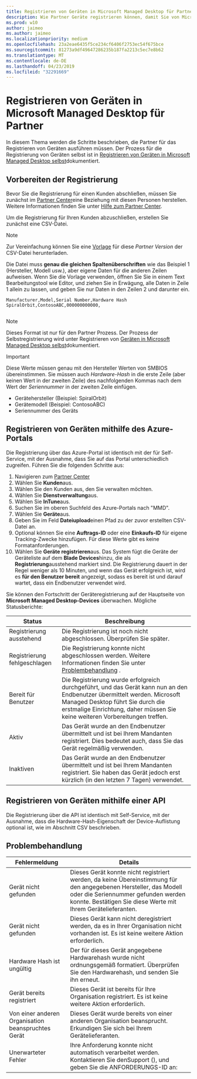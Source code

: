 ```yaml
---
title: Registrieren von Geräten in Microsoft Managed Desktop für Partner
description: Wie Partner Geräte registrieren können, damit Sie von Microsoft Managed Desktop verwaltet werden können
ms.prod: w10
author: jaimeo
ms.author: jaimeo
ms.localizationpriority: medium
ms.openlocfilehash: 23a2eae6435f5ce234cf6406f2753ec54f675bce
ms.sourcegitcommit: 81273a9df49647286235b187fa2213c5ec7e8b62
ms.translationtype: MT
ms.contentlocale: de-DE
ms.lasthandoff: 04/23/2019
ms.locfileid: "32291669"
---
```

# <a name="register-devices-in-microsoft-managed-desktop-for-partners"></a>Registrieren von Geräten in Microsoft Managed Desktop für Partner


In diesem Thema werden die Schritte beschrieben, die Partner für das Registrieren von Geräten ausführen müssen. Der Prozess für die Registrierung von Geräten selbst ist in [Registrieren von Geräten in Microsoft Managed Desktop selbst](register-devices-self.md)dokumentiert.



## <a name="prepare-for-registration"></a>Vorbereiten der Registrierung 
Bevor Sie die Registrierung für einen Kunden abschließen, müssen Sie zunächst im [Partner Center](https://partner.microsoft.com/dashboard)eine Beziehung mit diesen Personen herstellen. Weitere Informationen finden Sie unter [Hilfe zum Partner Center](https://docs.microsoft.com/en-us/partner-center/request-a-relationship-with-a-customer).

Um die Registrierung für Ihren Kunden abzuschließen, erstellen Sie zunächst eine CSV-Datei.

>[!NOTE]
>Zur Vereinfachung können Sie eine [Vorlage](https://github.com/MicrosoftDocs/microsoft-365-docs-pr/raw/live/microsoft-365/managed-desktop/get-started/downloads/device-registration-sample-partner.xlsx) für diese *Partner Version* der CSV-Datei herunterladen.

Die Datei muss **genau die gleichen Spaltenüberschriften** wie das Beispiel 1 (Hersteller, Modell usw.), aber eigene Daten für die anderen Zeilen aufweisen. Wenn Sie die Vorlage verwenden, öffnen Sie Sie in einem Text Bearbeitungstool wie Editor, und ziehen Sie in Erwägung, alle Daten in Zeile 1 allein zu lassen, und geben Sie nur Daten in den Zeilen 2 und darunter ein. 
    
  ```
 Manufacturer,Model,Serial Number,Hardware Hash
  SpiralOrbit,ContosoABC,000000000000,
  
  
  ```


>[!NOTE]
>Dieses Format ist nur für den Partner Prozess. Der Prozess der Selbstregistrierung wird unter Registrieren von [Geräten in Microsoft Managed Desktop selbst](register-devices-self.md)dokumentiert.

>[!IMPORTANT]
>Diese Werte müssen genau mit den Hersteller Werten von SMBIOS übereinstimmen. Sie müssen auch *Hardware-Hash* in die erste Zeile (aber keinen Wert in der zweiten Zeile) des nachfolgenden Kommas nach dem Wert der *Seriennummer* in der zweiten Zeile einfügen.

- Gerätehersteller (Beispiel: SpiralOrbit) 
- Gerätemodell (Beispiel: ContosoABC)
- Seriennummer des Geräts

## <a name="register-devices-by-using-the-azure-portal"></a>Registrieren von Geräten mithilfe des Azure-Portals

Die Registrierung über das Azure-Portal ist identisch mit der für Self-Service, mit der Ausnahme, dass Sie auf das Portal unterschiedlich zugreifen. Führen Sie die folgenden Schritte aus:

1. Navigieren zum [Partner Center](https://partner.microsoft.com/dashboard)
2. Wählen Sie **Kunden**aus.
3. Wählen Sie den Kunden aus, den Sie verwalten möchten.
4. Wählen Sie **Dienstverwaltung**aus.
5. Wählen Sie **InTune**aus.
6. Suchen Sie im oberen Suchfeld des Azure-Portals nach "MMD".
7. Wählen Sie **Geräte**aus.
8. Geben Sie im Feld **Dateiupload**einen Pfad zu der zuvor erstellten CSV-Datei an.
9. Optional können Sie eine **Auftrags-ID** oder eine **Einkaufs-ID** für eigene Tracking-Zwecke hinzufügen. Für diese Werte gibt es keine Formatanforderungen.
10. Wählen Sie **Geräte registrieren**aus. Das System fügt die Geräte der Geräteliste auf dem **Blade Devices**hinzu, die als **Registrierung**ausstehend markiert sind. Die Registrierung dauert in der Regel weniger als 10 Minuten, und wenn das Gerät erfolgreich ist, wird es **für den Benutzer bereit** angezeigt, sodass es bereit ist und darauf wartet, dass ein Endbenutzer verwendet wird.


Sie können den Fortschritt der Geräteregistrierung auf der Hauptseite von **Microsoft Managed Desktop-Devices** überwachen. Mögliche Statusberichte:

| Status | Beschreibung |
|---------------|-------------|
| Registrierung ausstehend | Die Registrierung ist noch nicht abgeschlossen. Überprüfen Sie später. |
| Registrierung fehlgeschlagen | Die Registrierung konnte nicht abgeschlossen werden. Weitere Informationen finden Sie unter [Problembehandlung](register-devices-self.md#troubleshooting) . |
| Bereit für Benutzer | Die Registrierung wurde erfolgreich durchgeführt, und das Gerät kann nun an den Endbenutzer übermittelt werden. Microsoft Managed Desktop führt Sie durch die erstmalige Einrichtung, daher müssen Sie keine weiteren Vorbereitungen treffen. |
| Aktiv | Das Gerät wurde an den Endbenutzer übermittelt und ist bei Ihrem Mandanten registriert. Dies bedeutet auch, dass Sie das Gerät regelmäßig verwenden. |
| Inaktiven | Das Gerät wurde an den Endbenutzer übermittelt und ist bei Ihrem Mandanten registriert. Sie haben das Gerät jedoch erst kürzlich (in den letzten 7 Tagen) verwendet.  |

## <a name="register-devices-by-using-an-api"></a>Registrieren von Geräten mithilfe einer API

Die Registrierung über die API ist identisch mit Self-Service, mit der Ausnahme, dass die Hardware-Hash-Eigenschaft der Device-Auflistung optional ist, wie im Abschnitt CSV beschrieben. 

## <a name="troubleshooting"></a>Problembehandlung

| Fehlermeldung | Details |
|---------------|-------------|
| Gerät nicht gefunden | Dieses Gerät konnte nicht registriert werden, da keine Übereinstimmung für den angegebenen Hersteller, das Modell oder die Seriennummer gefunden werden konnte. Bestätigen Sie diese Werte mit Ihrem Gerätelieferanten. |
| Gerät nicht gefunden | Dieses Gerät kann nicht deregistriert werden, da es in Ihrer Organisation nicht vorhanden ist. Es ist keine weitere Aktion erforderlich. |
| Hardware Hash ist ungültig | Der für dieses Gerät angegebene Hardwarehash wurde nicht ordnungsgemäß formatiert. Überprüfen Sie den Hardwarehash, und senden Sie ihn erneut. |
| Gerät bereits registriert | Dieses Gerät ist bereits für Ihre Organisation registriert. Es ist keine weitere Aktion erforderlich. |
| Von einer anderen Organisation beanspruchtes Gerät | Dieses Gerät wurde bereits von einer anderen Organisation beansprucht. Erkundigen Sie sich bei Ihrem Gerätelieferanten. |
| Unerwarteter Fehler | Ihre Anforderung konnte nicht automatisch verarbeitet werden. Kontaktieren Sie den<support link>Support (), und geben Sie die ANFORDERUNGS-ID an:<requestId> |